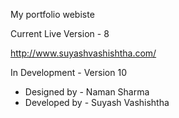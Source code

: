 My portfolio webiste

Current Live Version - 8

http://www.suyashvashishtha.com/


In Development - Version 10

- Designed by - Naman Sharma
- Developed by - Suyash Vashishtha
